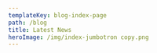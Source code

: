```yaml
---
templateKey: blog-index-page
path: /blog
title: Latest News
heroImage: /img/index-jumbotron copy.png
---
```

